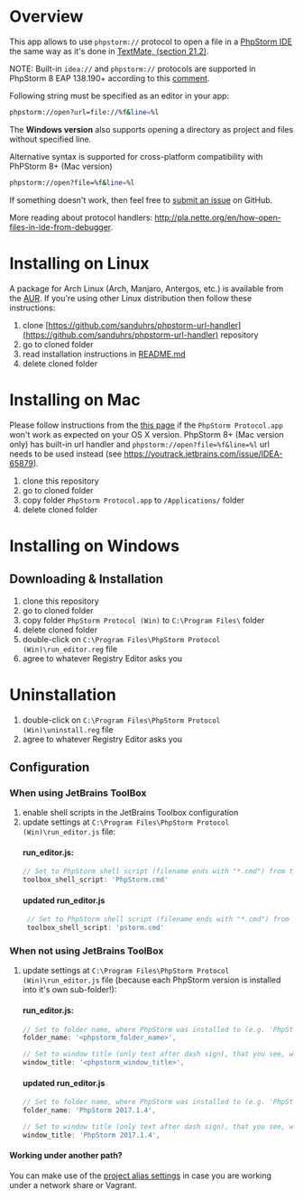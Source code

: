 
Overview
========
This app allows to use ```phpstorm://``` protocol to open a file in a [PhpStorm IDE](http://www.jetbrains.com/phpstorm/) the same way as it's done in [TextMate, (section 21.2)](http://manual.macromates.com/en/using_textmate_from_terminal.html).

NOTE: Built-in ``idea://`` and ``phpstorm://`` protocols are supported in PhpStorm 8 EAP 138.190+
according to this [comment](https://youtrack.jetbrains.com/oauth?state=%2Fissue%2FIDEA-65879#comment=27-736256).

Following string must be specified as an editor in your app:
```bash
phpstorm://open?url=file://%f&line=%l
```

The **Windows version** also supports opening a directory as project and files without specified line.

Alternative syntax is supported for cross-platform compatibility with PhPStorm 8+ (Mac version)
```bash
phpstorm://open?file=%f&line=%l
```

If something doesn't work, then feel free to [submit an issue](https://github.com/aik099/PhpStormProtocol/issues/new) on GitHub.


More reading about protocol handlers: http://pla.nette.org/en/how-open-files-in-ide-from-debugger.

Installing on Linux
===================

A package for Arch Linux (Arch, Manjaro, Antergos, etc.) is available from the [AUR](https://aur.archlinux.org/packages/phpstorm-url-handler/).
If you're using other Linux distribution then follow these instructions:

1. clone [https://github.com/sanduhrs/phpstorm-url-handler](https://github.com/sanduhrs/phpstorm-url-handler) repository
2. go to cloned folder
3. read installation instructions in [README.md](https://github.com/sanduhrs/phpstorm-url-handler/blob/master/README.md)
4. delete cloned folder

Installing on Mac
=================
Please follow instructions from the [this page](LinCastor.md) if the `PhpStorm Protocol.app` won't work as expected on your OS X version.
PhpStorm 8+ (Mac version only) has built-in url handler and `phpstorm://open?file=%f&line=%l` url needs to be used instead (see https://youtrack.jetbrains.com/issue/IDEA-65879).

1. clone this repository
2. go to cloned folder
3. copy folder ```PhpStorm Protocol.app``` to ```/Applications/``` folder
4. delete cloned folder

Installing on Windows
=====================

## Downloading & Installation

1. clone this repository
2. go to cloned folder
3. copy folder ```PhpStorm Protocol (Win)``` to ```C:\Program Files\``` folder
4. delete cloned folder
5. double-click on ```C:\Program Files\PhpStorm Protocol (Win)\run_editor.reg``` file
6. agree to whatever Registry Editor asks you

# Uninstallation

1. double-click on ```C:\Program Files\PhpStorm Protocol (Win)\uninstall.reg``` file
2. agree to whatever Registry Editor asks you

## Configuration

### When using JetBrains ToolBox

1. enable shell scripts in the JetBrains Toolbox configuration
2. update settings at ```C:\Program Files\PhpStorm Protocol (Win)\run_editor.js``` file:
   #### run_editor.js:
    ```js
    // Set to PhpStorm shell script (filename ends with "*.cmd") from the "C:\Users\%username%\AppData\Local\JetBrains\Toolbox\scripts" directory.
    toolbox_shell_script: 'PhpStorm.cmd'
    ```
   #### updated run_editor.js
   ```js
    // Set to PhpStorm shell script (filename ends with "*.cmd") from the "C:\Users\%username%\AppData\Local\JetBrains\Toolbox\scripts" directory.
    toolbox_shell_script: 'pstorm.cmd'
   ```

### When not using JetBrains ToolBox

1. update settings at ```C:\Program Files\PhpStorm Protocol (Win)\run_editor.js``` file (because each PhpStorm version is installed into it's own sub-folder!):
   #### run_editor.js:
    ```js
    // Set to folder name, where PhpStorm was installed to (e.g. 'PhpStorm')
    folder_name: '<phpstorm_folder_name>',

    // Set to window title (only text after dash sign), that you see, when switching to running PhpStorm instance
    window_title: '<phpstorm_window_title>',
    ```
   #### updated run_editor.js
   ```js
   // Set to folder name, where PhpStorm was installed to (e.g. 'PhpStorm')
   folder_name: 'PhpStorm 2017.1.4',

   // Set to window title (only text after dash sign), that you see, when switching to running PhpStorm instance
   window_title: 'PhpStorm 2017.1.4',
   ```

#### Working under another path?

You can make use of the [project alias settings](https://github.com/aik099/PhpStormProtocol/blob/master/PhpStorm%20Protocol%20(Win)/run_editor.js#L14-L17) in case you are working under a network share or Vagrant.
